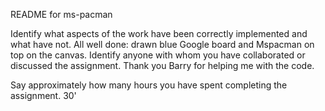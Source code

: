 README for ms-pacman

Identify what aspects of the work have been correctly implemented and what have not.
    All well done: drawn blue Google board and Mspacman on top on the canvas.
Identify anyone with whom you have collaborated or discussed the assignment.
    Thank you Barry for helping me with the code.

Say approximately how many hours you have spent completing the assignment.
    30'